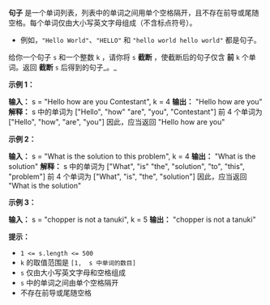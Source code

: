 **句子** 是一个单词列表，列表中的单词之间用单个空格隔开，且不存在前导或尾随空格。每个单词仅由大小写英文字母组成（不含标点符号）。

*   例如，`"Hello World"`、`"HELLO"` 和 `"hello world hello world"` 都是句子。

给你一个句子 `s`​​​​​​ 和一个整数 `k`​​​​​​ ，请你将 `s`​​ **截断** ​，​​​使截断后的句子仅含 **前** `k`​​​​​​ 个单词。返回 **截断** `s`​​​​_​​_ 后得到的句子_。_

**示例 1：** 

**输入：** s = "Hello how are you Contestant", k = 4
**输出：** "Hello how are you"
**解释：** 
s 中的单词为 \["Hello", "how" "are", "you", "Contestant"\]
前 4 个单词为 \["Hello", "how", "are", "you"\]
因此，应当返回 "Hello how are you"

**示例 2：** 

**输入：** s = "What is the solution to this problem", k = 4
**输出：** "What is the solution"
**解释：** 
s 中的单词为 \["What", "is" "the", "solution", "to", "this", "problem"\]
前 4 个单词为 \["What", "is", "the", "solution"\]
因此，应当返回 "What is the solution"

**示例 3：** 

**输入：** s = "chopper is not a tanuki", k = 5
**输出：** "chopper is not a tanuki"

**提示：** 

*   `1 <= s.length <= 500`
*   `k` 的取值范围是 `[1,  s 中单词的数目]`
*   `s` 仅由大小写英文字母和空格组成
*   `s` 中的单词之间由单个空格隔开
*   不存在前导或尾随空格